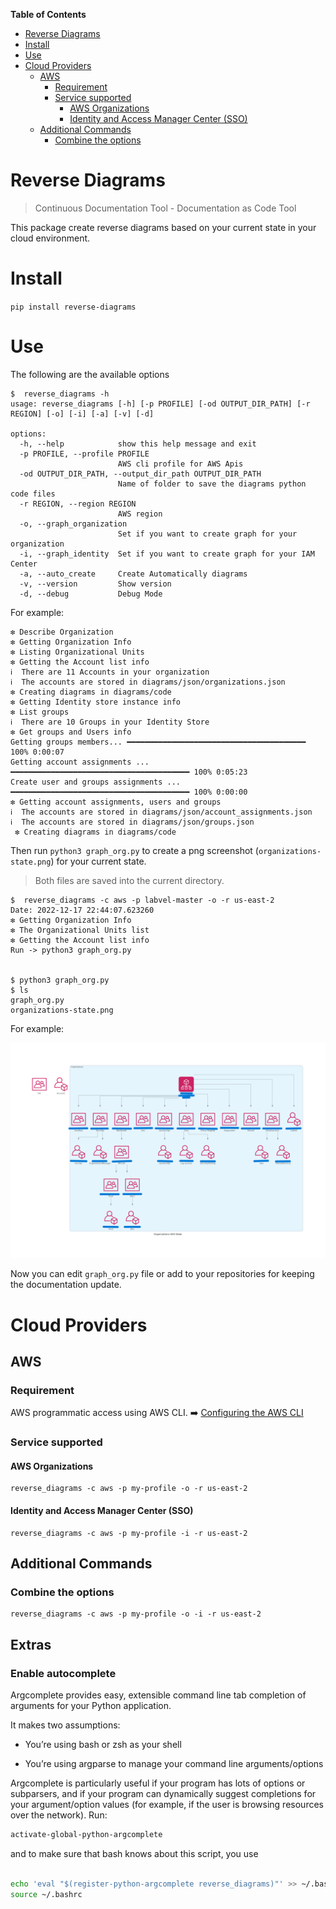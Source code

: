 <!-- START doctoc generated TOC please keep comment here to allow auto update -->
<!-- DON'T EDIT THIS SECTION, INSTEAD RE-RUN doctoc TO UPDATE -->
**Table of Contents**  

- [Reverse Diagrams](#reverse-diagrams)
- [Install](#install)
- [Use](#use)
- [Cloud Providers](#cloud-providers)
  - [AWS](#aws)
    - [Requirement](#requirement)
    - [Service supported](#service-supported)
      - [AWS Organizations](#aws-organizations)
      - [Identity and Access Manager Center (SSO)](#identity-and-access-manager-center-sso)
  - [Additional Commands](#additional-commands)
    - [Combine the options](#combine-the-options)

<!-- END doctoc generated TOC please keep comment here to allow auto update -->

# Reverse Diagrams

> Continuous Documentation Tool - Documentation as Code Tool

This package create reverse diagrams  based on your current state in your cloud environment.

# Install 

`pip install reverse-diagrams`

# Use

The following are the available options

```commandline
$  reverse_diagrams -h 
usage: reverse_diagrams [-h] [-p PROFILE] [-od OUTPUT_DIR_PATH] [-r REGION] [-o] [-i] [-a] [-v] [-d]

options:
  -h, --help            show this help message and exit
  -p PROFILE, --profile PROFILE
                        AWS cli profile for AWS Apis
  -od OUTPUT_DIR_PATH, --output_dir_path OUTPUT_DIR_PATH
                        Name of folder to save the diagrams python code files
  -r REGION, --region REGION
                        AWS region
  -o, --graph_organization
                        Set if you want to create graph for your organization
  -i, --graph_identity  Set if you want to create graph for your IAM Center
  -a, --auto_create     Create Automatically diagrams
  -v, --version         Show version
  -d, --debug           Debug Mode

```
For example: 

```commandline
❇️ Describe Organization 
❇️ Getting Organization Info
❇️ Listing Organizational Units 
❇️ Getting the Account list info
ℹ️  There are 11 Accounts in your organization
ℹ️  The accounts are stored in diagrams/json/organizations.json 
❇️ Creating diagrams in diagrams/code
❇️ Getting Identity store instance info
❇️ List groups
ℹ️  There are 10 Groups in your Identity Store
❇️ Get groups and Users info
Getting groups members... ━━━━━━━━━━━━━━━━━━━━━━━━━━━━━━━━━━━━━━━━ 100% 0:00:07
Getting account assignments ... ━━━━━━━━━━━━━━━━━━━━━━━━━━━━━━━━━━━━━━━━ 100% 0:05:23
Create user and groups assignments ... ━━━━━━━━━━━━━━━━━━━━━━━━━━━━━━━━━━━━━━━━ 100% 0:00:00
❇️ Getting account assignments, users and groups
ℹ️  The accounts are stored in diagrams/json/account_assignments.json
ℹ️  The accounts are stored in diagrams/json/groups.json
 ❇️ Creating diagrams in diagrams/code

```
Then run `python3 graph_org.py` to create a png screenshot (`organizations-state.png`) for your current state.

> Both files are saved into the current directory.

```commandline
$  reverse_diagrams -c aws -p labvel-master -o -r us-east-2
Date: 2022-12-17 22:44:07.623260
❇️ Getting Organization Info
❇️ The Organizational Units list 
❇️ Getting the Account list info
Run -> python3 graph_org.py 


$ python3 graph_org.py 
$ ls 
graph_org.py
organizations-state.png
```
For example:

![Organizations Diagram](./docs/images/organizations-state-copy.png)

Now you can edit `graph_org.py` file or add to your repositories for keeping the documentation update.



# Cloud Providers
## AWS

### Requirement

AWS programmatic access using AWS CLI. :arrow_right: [Configuring the AWS CLI](https://docs.aws.amazon.com/cli/latest/userguide/cli-chap-configure.html)

### Service supported

#### AWS Organizations

```commandline
reverse_diagrams -c aws -p my-profile -o -r us-east-2
```
#### Identity and Access Manager Center (SSO)

```commandline
reverse_diagrams -c aws -p my-profile -i -r us-east-2
```
## Additional Commands

### Combine the options

```commandline
reverse_diagrams -c aws -p my-profile -o -i -r us-east-2
```

## Extras
### Enable autocomplete
Argcomplete provides easy, extensible command line tab completion of arguments for your Python application.

It makes two assumptions:

* You’re using bash or zsh as your shell

* You’re using argparse to manage your command line arguments/options

Argcomplete is particularly useful if your program has lots of options or subparsers, and if your program can dynamically suggest completions for your argument/option values (for example, if the user is browsing resources over the network).
Run: 
```bash
activate-global-python-argcomplete
```
and to make sure that bash knows about this script, you use
```bash

echo 'eval "$(register-python-argcomplete reverse_diagrams)"' >> ~/.bashrc
source ~/.bashrc

```